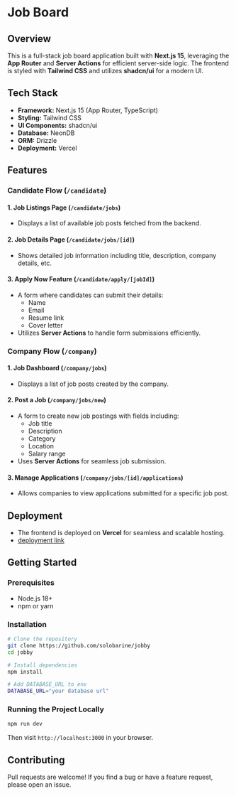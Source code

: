 # Job Board

## Overview

This is a full-stack job board application built with **Next.js 15**, leveraging the **App Router** and **Server Actions** for efficient server-side logic. The frontend is styled with **Tailwind CSS** and utilizes **shadcn/ui** for a modern UI.

## Tech Stack

- **Framework:** Next.js 15 (App Router, TypeScript)
- **Styling:** Tailwind CSS
- **UI Components:** shadcn/ui
- **Database:** NeonDB
- **ORM:** Drizzle
- **Deployment:** Vercel

## Features

### Candidate Flow (`/candidate`)

#### 1. Job Listings Page (`/candidate/jobs`)

- Displays a list of available job posts fetched from the backend.

#### 2. Job Details Page (`/candidate/jobs/[id]`)

- Shows detailed job information including title, description, company details, etc.

#### 3. Apply Now Feature (`/candidate/apply/[jobId]`)

- A form where candidates can submit their details:
  - Name
  - Email
  - Resume link
  - Cover letter
- Utilizes **Server Actions** to handle form submissions efficiently.

### Company Flow (`/company`)

#### 1. Job Dashboard (`/company/jobs`)

- Displays a list of job posts created by the company.

#### 2. Post a Job (`/company/jobs/new`)

- A form to create new job postings with fields including:
  - Job title
  - Description
  - Category
  - Location
  - Salary range
- Uses **Server Actions** for seamless job submission.

#### 3. Manage Applications (`/company/jobs/[id]/applications`)

- Allows companies to view applications submitted for a specific job post.

## Deployment

- The frontend is deployed on **Vercel** for seamless and scalable hosting.
- [deployment link](https://jobby-one.vercel.app/candidate/jobs)

## Getting Started

### Prerequisites

- Node.js 18+
- npm or yarn

### Installation

```sh
# Clone the repository
git clone https://github.com/solobarine/jobby
cd jobby

# Install dependencies
npm install

# Add DATABASE_URL to env
DATABASE_URL="your database url"
```

### Running the Project Locally

```sh
npm run dev
```

Then visit `http://localhost:3000` in your browser.

## Contributing

Pull requests are welcome! If you find a bug or have a feature request, please open an issue.
